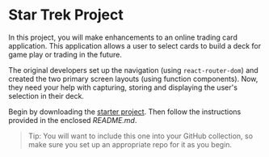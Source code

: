 # Star Trek Project

In this project, you will make enhancements to an online trading card 
application. This application allows a user to select cards to build a deck for
game play or trading in the future.

The original developers set up the navigation (using `react-router-dom`) and
created the two primary screen layouts (using function components). Now, they 
need your help with capturing, storing and displaying the user's selection in 
their deck.

Begin by downloading the [starter project]. Then follow the instructions 
provided in the enclosed _README.md_.

> Tip: You will want to include this one into your GitHub collection, so make 
> sure you set up an appropriate repo for it as you begin.


[starter project]: https://github.com/appacademy-starters/react-context-star-trek
